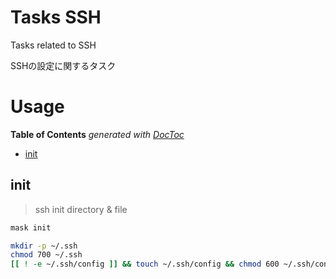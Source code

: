 # Tasks SSH

Tasks related to SSH

SSHの設定に関するタスク

# Usage

<!-- START doctoc generated TOC please keep comment here to allow auto update -->
<!-- DON'T EDIT THIS SECTION, INSTEAD RE-RUN doctoc TO UPDATE -->
**Table of Contents**  *generated with [DocToc](https://github.com/thlorenz/doctoc)*

- [init](#init)

<!-- END doctoc generated TOC please keep comment here to allow auto update -->

## init

> ssh init directory & file

```bash
mask init
```

```bash
mkdir -p ~/.ssh
chmod 700 ~/.ssh
[[ ! -e ~/.ssh/config ]] && touch ~/.ssh/config && chmod 600 ~/.ssh/config
```
